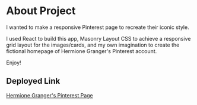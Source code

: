 # About Project
I wanted to make a responsive Pinterest page to recreate their iconic style.

I used React to build this app, Masonry Layout CSS to achieve a responsive grid layout for the images/cards, and my own imagination to create the fictional homepage of Hermione Granger's Pinterest account.

Enjoy!

## Deployed Link
[Hermione Granger's Pinterest Page](https://leafy-narwhal-1e3dd9.netlify.app/)